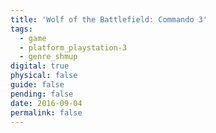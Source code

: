 ```yaml
---
title: 'Wolf of the Battlefield: Commando 3'
tags:
  - game
  - platform_playstation-3
  - genre_shmup
digital: true
physical: false
guide: false
pending: false
date: 2016-09-04
permalink: false
---
```

